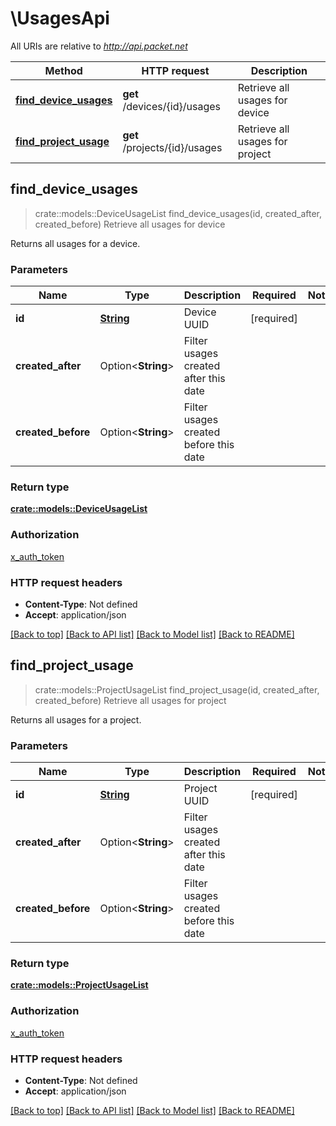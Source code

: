 # \UsagesApi

All URIs are relative to *http://api.packet.net*

Method | HTTP request | Description
------------- | ------------- | -------------
[**find_device_usages**](UsagesApi.md#find_device_usages) | **get** /devices/{id}/usages | Retrieve all usages for device
[**find_project_usage**](UsagesApi.md#find_project_usage) | **get** /projects/{id}/usages | Retrieve all usages for project



## find_device_usages

> crate::models::DeviceUsageList find_device_usages(id, created_after, created_before)
Retrieve all usages for device

Returns all usages for a device.

### Parameters


Name | Type | Description  | Required | Notes
------------- | ------------- | ------------- | ------------- | -------------
**id** | [**String**](.md) | Device UUID | [required] |
**created_after** | Option<**String**> | Filter usages created after this date |  |
**created_before** | Option<**String**> | Filter usages created before this date |  |

### Return type

[**crate::models::DeviceUsageList**](DeviceUsageList.md)

### Authorization

[x_auth_token](../README.md#x_auth_token)

### HTTP request headers

- **Content-Type**: Not defined
- **Accept**: application/json

[[Back to top]](#) [[Back to API list]](../README.md#documentation-for-api-endpoints) [[Back to Model list]](../README.md#documentation-for-models) [[Back to README]](../README.md)


## find_project_usage

> crate::models::ProjectUsageList find_project_usage(id, created_after, created_before)
Retrieve all usages for project

Returns all usages for a project.

### Parameters


Name | Type | Description  | Required | Notes
------------- | ------------- | ------------- | ------------- | -------------
**id** | [**String**](.md) | Project UUID | [required] |
**created_after** | Option<**String**> | Filter usages created after this date |  |
**created_before** | Option<**String**> | Filter usages created before this date |  |

### Return type

[**crate::models::ProjectUsageList**](ProjectUsageList.md)

### Authorization

[x_auth_token](../README.md#x_auth_token)

### HTTP request headers

- **Content-Type**: Not defined
- **Accept**: application/json

[[Back to top]](#) [[Back to API list]](../README.md#documentation-for-api-endpoints) [[Back to Model list]](../README.md#documentation-for-models) [[Back to README]](../README.md)

